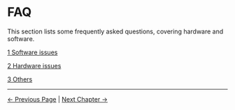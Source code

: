 # FAQ

This section lists some frequently asked questions, covering hardware and software.

[1 Software issues](./2_software.md)

[2 Hardware issues](./3_hardware.md)

[3 Others](./0_other.md)

---
[← Previous Page](README.md#chapter-summary) | [Next Chapter →](../4-FirstInstallAndUse/README.md)



